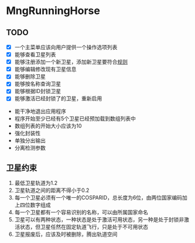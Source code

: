 # MngRunningHorse

## TODO

- [x] 一个主菜单应该向用户提供一个操作选项列表 
- [x] 能够查看卫星列表
- [x] 能够注册添加一个新卫星，添加新卫星要符合[规则](#卫星约束)
- [x] 能够编辑修改现有卫星信息 
- [x] 能够删除卫星
- [x] 能够按名称查询卫星
- [x] 能够根据ID封锁卫星 
- [x] 能够激活已经封锁了的卫星，重新启用
- 能干净地退出应用程序
- 程序开始至少已经有5个卫星已经预加载到数组列表中
- 数组列表的开始大小应该为10
- 强化封装性
- 单独分出输出
- 分离检测参数

## 卫星约束

1. 最低卫星轨道为1.2
2. 卫星轨道之间的距离不得小于0.2
3. 每一个卫星必须有一个唯一的COSPARID，总长度为6位，由两位国家编码加上四位数字组成
4. 每一个卫星都有一个容易识别的名称，可以由所属国家命名
5. 卫星可以有两种状态，一种状态是处于激活可用状态，另一种是处于封锁非激活状态，但卫星任然在固定轨道飞行，只是处于不可用状态
6. 卫星报废后，应该及时被删除，腾出轨道空间